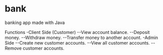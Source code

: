 # bank
banking app made with Java

Functions
-Client Side (Customer)
--View account balance.
--Deposit money.
--Withdraw money.
--Transfer money to another account.
-Admin Side
--Create new customer accounts.
--View all customer accounts.
--Remove customer accounts.
